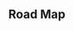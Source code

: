## Road Map

<iframe
  :src="$withBase('/sorting.html')"
  width="100%"
  height="800"
  frameborder="0"
  scrolling="No"
  leftmargin="0"
  topmargin="0"
/>

升级路线：

- 模板题：912

- 数组排序：15 -> 18
- 快速排序：215 -> 786
- 归并排序：493 -> 315 -> 327
- 桶排序：1122 -> 164
- 堆排序（即优先队列）：
  - 前 K 个最大的数：347 ->
  - 贪心：56 -> 252

# 排序算法

我们常说八大排序算法，实际上排序有非常多的算法

这里我们列举常用排序算法极其应用进行说明：

- [冒泡排序](./冒泡.md)
- [快速排序](./快排.md)
- [归并](./归并.md)
- [桶排序](./桶排序.md)

## 板子题

- [LeetCode 912. Sort an Array (medium)](./problems/901-1000/912.sort-an-array.md)

# 快排

快排的思想：递归+分治

不稳定排序，中间交换过程会打乱顺序

时间复杂度：最差 O(N^2)，平均 O(N^logN)

## 算法 1

1. 取中点为轴（也可以选择其他点）
2. 找到左边第一个大于等于轴的元素 A，找到右边第一个小于等于轴的元素 B
3. 当 A 的下标小于 B 的下标时，交换
4. 递归上述过程

```cpp
void quick_sort(int q[], int l, int r) {
    if (l >= r) return;
    int i = l - 1, j = r + 1, x = q[l + r >> 1]; // 定义左右游标+轴
    while (i < j) {
        do i++; while (q[i] < x); // 找到左边第一个大于等于轴的位置
        do j--; while (q[j] > x); // 找到右边第一个小于等于轴的位置
        if (i < j) swap(q[i], q[j]); // 交换
    }
    quick_sort(q, l, j), quick_sort(q, j + 1, r);  // 递归；注意这里要以j为基准（或者用i—1，i）防止出现死循环
}
```

## 算法 2

此算法更为直观

- 选择一个轴（pivot），下标 i, j,通过不断移动下标、比较、交换，使得轴左边所有数据小于轴，右边所有数据大于轴；
- 递归进行上述过程，直到所有数列长度为 0 或 1，排序结束；
- 由于每次迭代过程，至少有一个值（轴）排好序，所以最终算法会终止；

```cpp
class Solution {
public:
    vector<int> sortArray(vector<int>& nums) {
        int l =0, r= nums.size()-1;
        recursive(nums, l, r);
        return nums;
    }
    void recursive(vector<int>& nums, int l, int r){
        if (l >= r) return;
        int pivot = partition(nums, l, r);
        recursive(nums, l, pivot-1);
        recursive(nums, pivot+1, r);
    }
    int partition(vector<int>& nums, int l, int r){
        int pivot = nums[l];
        while (l < r){
            while (nums[r] >= pivot && l < r) r--;
            nums[l] = nums[r];
            while (nums[l] < pivot && l <r) l++;
            nums[r] = nums[l];
        }
        nums[l] = pivot;
        return l;
    }
};
```

## 题目

- Top-K 问题

# 归并排序

- 归并排序的思想：递归+分治
- 稳定排序
- 时间复杂度：O(N^logN)

## 分治算法

将一个规模为 N 的问题**分解**为 K 个规模较小的**子问题**，这些子问题**相互独立**，且与原问题**性质相同**。求出子问题的解后进行合并，就可以得到原问题的解

一般步骤：

1. 分解：将要解决的问题划分成**若干规模较小**的同类问题
2. 求解：当子问题划分得**足够小**的时候，用较简单的方法解决
3. 合并，按原问题的要求，将子问题的解**逐层合并**构成原问题的解

## 算法模板

```cpp
int t[100001];
void mergesort(int a[], int l, int r){
    if (l >= r) return;
    int mid = l+r>> 1;
    mergesort(a, l, mid), mergesort(a, mid+1, r);  // 递归 + 分治
    int i = l, j = mid+1, k= 0;
    while (i <= mid && j <= r){
        if (a[i] < a[j] ) t[k++] = a[i++];
        else t[k++] = a[j++];
    }
    while (i <= mid) t[k++] = a[i++];
    while (j <= r) t[k++] = a[j++];

    for (int i = l, j = 0; i<=r; i++, j++) a[i] = t[j];
}
```

# 冒泡排序

## 算法思路

- 进行`len-1`次冒泡
  - 第 k 次冒泡将倒数第 k 个元素排好序

## 代码实现

```javascript
function bubbleSort(nums) {
  for (let i = 0; i < nums.length - 1; i++) {
    // len - 1次冒泡
    for (let j = 0; j < nums.length - i - 1; j++) {
      // 依次比较相邻元素，进行冒泡，比较区间[0,len - 1 - i]
      if (nums[j] > nums[j + 1]) {
        let tmp = nums[j];
        nums[j] = nums[j + 1];
        nums[j + 1] = tmp;
      }
    }
  }
  return nums;
}
```

# 桶排序

<iframe
  :src="$withBase('/bucket-sort.html')"
  width="100%"
  height="800"
  frameborder="0"
  scrolling="No"
  leftmargin="0"
  topmargin="0"
/>

桶排序 的两个步骤：

1. 分桶
2. 合并

## 基数排序

- 先按个位进行桶排序
- 然后按十位进行桶排序
- 然后按百位进行桶排序
  ...
- 直到所有位完成桶排序，最后的序列就是排好序的

比如：452，897，472，385，752

- 按个位：452，472，752，385，897
- 按十位：452，752，472，385，897
